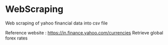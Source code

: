 # WebScraping
Web scraping of yahoo financial data into csv file

Reference website : https://in.finance.yahoo.com/currencies
Retrieve global forex rates
